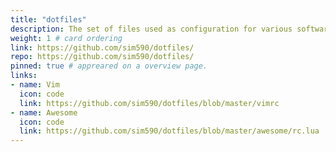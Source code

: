 ```yaml
---
title: "dotfiles"
description: The set of files used as configuration for various software I use.
weight: 1 # card ordering
link: https://github.com/sim590/dotfiles/
repo: https://github.com/sim590/dotfiles/
pinned: true # appreared on a overview page.
links:
- name: Vim
  icon: code
  link: https://github.com/sim590/dotfiles/blob/master/vimrc
- name: Awesome
  icon: code
  link: https://github.com/sim590/dotfiles/blob/master/awesome/rc.lua
---
```

